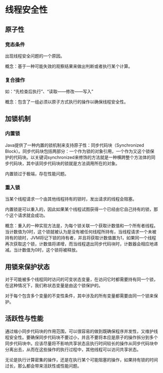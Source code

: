 # 线程安全性

## 原子性

### 竞态条件

出现线程安全问题的一个原因。

概念：基于一种可能失效的观察结果来做出判断或者执行某个计算。

### 复合操作

如：“先检查后执行”、“读取——修改——写入”

概念：包含了一组必须以原子方式执行的操作以确保线程安全性。

## 加锁机制

### 内置锁

Java提供了一种内置的锁机制来支持原子性：同步代码块（Synchronized Block）。同步代码块包括两部分：一个作为锁的对象引用，一个作为又这个锁保护的代码块。以关键词synchronized来修饰的方法就是一种横跨整个方法体的同步代码块，其中该同步代码块的锁就是方法调用所在的对象。

内置锁过于极端，存在性能问题。

### 重入锁

当某个线程请求一个由其他线程持有的锁时，发出请求的线程会阻塞。

内置锁是可以重入的，因此如果某个线程试图获得一个已经由它自己持有的锁，那个这个请求就会成功。

概念：重入的一种实现方法是，为每个锁关联一个获取计数值和一个所有者线程。当计数值为0时，这个锁就被认为是没有被任何线程所持有，当线程请求一个未被持有的锁时，JVM将记下锁的持有者，并且将获取计数值置为1，如果同一个线程再次获取这个锁，计数值将递增，而当线程退出同步代码块时，计数器会相应地递减。当计数值为0时，这个锁将被释放。

## 用锁来保护状态

对于可能被多个线程同时访问的可变状态变量，在访问它时都需要持有同一个锁，在这种情况下，我们称状态变量是由这个锁保护的。

对于每个包含多个变量的不变性条件，其中涉及的所有变量都需要由同一个锁来保护。

## 活跃性与性能

通过缩小同步代码块的作用范围，可以很容易的做到既确保程序并发性，又维护线程安全性。要确保同步代码块不要过小，并且不要将本应是原子的操作拆分到多个同步代码块中。应该尽量将不影响共享状态且执行时间较长的操作从同步代码块中分离出去，从而在这些操作的执行过程中，其他线程可以访问共享状态。

无论是执行计算密集的操作，还是在执行某个可能阻塞的操作，如果持有锁的时间过长，那么都会带来活跃性或性能问题。